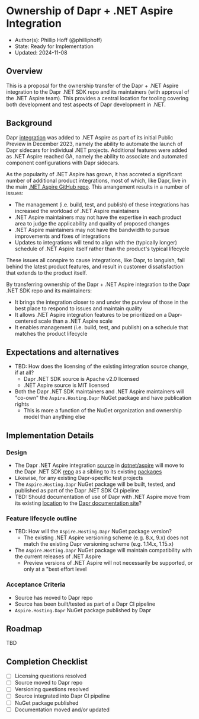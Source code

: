 # Ownership of Dapr + .NET Aspire Integration 

* Author(s): Phillip Hoff (@philliphoff)
* State: Ready for Implementation
* Updated: 2024-11-08

## Overview

This is a proposal for the ownership transfer of the Dapr + .NET Aspire integration to the Dapr .NET SDK repo and its maintainers (with approval of the .NET Aspire team). This provides a central location for tooling covering both development and test aspects of Dapr development in .NET.

## Background

Dapr [integration](https://github.com/dotnet/aspire/tree/main/src/Aspire.Hosting.Dapr) was added to .NET Aspire as part of its initial Public Preview in December 2023, namely the ability to automate the launch of Dapr sidecars for individual .NET projects. Additional features were added as .NET Aspire reached GA, namely the ability to associate and automated component configurations with Dapr sidecars.

As the popularity of .NET Aspire has grown, it has accreted a significant number of additional product integrations, most of which, like Dapr, live in the main [.NET Aspire GitHub repo](https://github.com/dotnet/aspire). This arrangement results in a number of issues:

 - The management (i.e. build, test, and publish) of these integrations has increased the workload of .NET Aspire maintainers
 - .NET Aspire maintainers may not have the expertise in each product area to judge the applicability and quality of proposed changes
 - .NET Aspire maintainers may not have the bandwidth to pursue improvements and fixes of integrations
 - Updates to integrations will tend to align with the (typically longer) schedule of .NET Aspire itself rather than the product's typical lifecycle

These issues all conspire to cause integrations, like Dapr, to languish, fall behind the latest product features, and result in customer dissatisfaction that extends to the product itself.

By transferring ownership of the Dapr + .NET Aspire integration to the Dapr .NET SDK repo and its maintainers:

 - It brings the integration closer to and under the purview of those in the best place to respond to issues and maintain quality
 - It allows .NET Aspire integration features to be prioritized on a Dapr-centered scale than a .NET Aspire scale
 - It enables management (i.e. build, test, and publish) on a schedule that matches the product lifecycle

## Expectations and alternatives

 - TBD: How does the licensing of the existing integration source change, if at all?
   - Dapr .NET SDK source is Apache v2.0 licensed
   - .NET Aspire source is MIT licensed
 - Both the Dapr .NET SDK maintainers and .NET Aspire maintainers will "co-own" the `Aspire.Hosting.Dapr` NuGet package and have publication rights
   - This is more a function of the NuGet organization and ownership model than anything else

## Implementation Details

### Design

 - The Dapr .NET Aspire integration [source](https://github.com/dotnet/aspire/tree/main/src/Aspire.Hosting.Dapr) in [dotnet/aspire](https://github.com/dotnet/aspire) will move to the Dapr .NET SDK [repo](https://github.com/dapr/dotnet-sdk) as a sibling to its existing [packages](https://github.com/dapr/dotnet-sdk/tree/master/src)
  - Likewise, for any existing Dapr-specific test projects
 - The `Aspire.Hosting.Dapr` NuGet package will be built, tested, and published as part of the Dapr .NET SDK CI pipeline
 - TBD: Should documentation of use of Dapr with .NET Aspire move from its existing [location](https://learn.microsoft.com/en-us/dotnet/aspire/frameworks/dapr?tabs=dotnet-cli) to the [Dapr documentation site](https://docs.dapr.io/)?

### Feature lifecycle outline

 - TBD: How will the `Aspire.Hosting.Dapr` NuGet package version?
   - The existing .NET Aspire versioning scheme (e.g. 8.x, 9.x) does not match the existing Dapr versioning scheme (e.g. 1.14.x, 1.15.x)
 - The `Aspire.Hosting.Dapr` NuGet package will maintain compatibility with the current releases of .NET Aspire 
   - Preview versions of .NET Aspire will not necessarily be supported, or only at a "best effort level

### Acceptance Criteria

 - Source has moved to Dapr repo
 - Source has been built/tested as part of a Dapr CI pipeline
 - `Aspire.Hosting.Dapr` NuGet package published by Dapr

## Roadmap

TBD

## Completion Checklist

 - [ ] Licensing questions resolved
 - [ ] Source moved to Dapr repo
 - [ ] Versioning questions resolved
 - [ ] Source integrated into Dapr CI pipeline
 - [ ] NuGet package published
 - [ ] Documentation moved and/or updated
